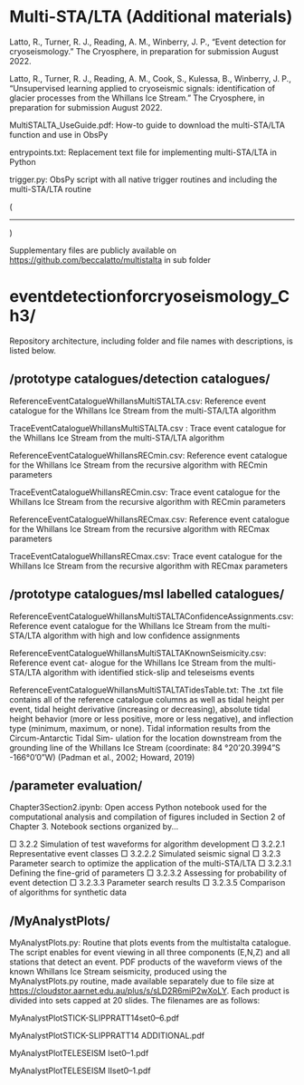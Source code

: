 # Multi-STA/LTA (Additional materials)
Latto, R., Turner, R. J., Reading, A. M., Winberry, J. P., “Event detection for cryoseismology.” The Cryosphere, in preparation for submission August 2022.

Latto, R., Turner, R. J., Reading, A. M., Cook, S., Kulessa, B., Winberry, J. P., “Unsupervised learning applied to cryoseismic signals: identification of glacier processes from the Whillans Ice Stream.” The Cryosphere, in preparation for submission August 2022.

MultiSTALTA_UseGuide.pdf: How-to guide to download the multi-STA/LTA function and use in ObsPy

entrypoints.txt: Replacement text file for implementing multi-STA/LTA in Python

trigger.py: ObsPy script with all native trigger routines and including the multi-STA/LTA routine

( <hr /> ) 

Supplementary files are publicly available on https://github.com/beccalatto/multistalta in sub folder
# eventdetectionforcryoseismology_Ch3/

Repository architecture, including folder and file names with descriptions, is listed below.

## /prototype catalogues/detection catalogues/

ReferenceEventCatalogueWhillansMultiSTALTA.csv: Reference event catalogue for the Whillans
Ice Stream from the multi-STA/LTA algorithm

TraceEventCatalogueWhillansMultiSTALTA.csv : Trace event catalogue for the Whillans Ice
Stream from the multi-STA/LTA algorithm

ReferenceEventCatalogueWhillansRECmin.csv: Reference event catalogue for the Whillans Ice
Stream from the recursive algorithm with RECmin parameters

TraceEventCatalogueWhillansRECmin.csv: Trace event catalogue for the Whillans Ice Stream
from the recursive algorithm with RECmin parameters

ReferenceEventCatalogueWhillansRECmax.csv: Reference event catalogue for the Whillans Ice
Stream from the recursive algorithm with RECmax parameters

TraceEventCatalogueWhillansRECmax.csv: Trace event catalogue for the Whillans Ice Stream
from the recursive algorithm with RECmax parameters

## /prototype catalogues/msl labelled catalogues/

ReferenceEventCatalogueWhillansMultiSTALTAConfidenceAssignments.csv: Reference event
catalogue for the Whillans Ice Stream from the multi-STA/LTA algorithm with high and low confidence
assignments

ReferenceEventCatalogueWhillansMultiSTALTAKnownSeismicity.csv: Reference event cat-
alogue for the Whillans Ice Stream from the multi-STA/LTA algorithm with identified stick-slip and
teleseisms events

ReferenceEventCatalogueWhillansMultiSTALTATidesTable.txt: The .txt file contains all of the reference catalogue columns as well as tidal height per event, tidal height derivative (increasing or decreasing), absolute tidal height behavior (more or less positive, more or less negative), and inflection
type (minimum, maximum, or none). Tidal information results from the Circum-Antarctic Tidal Sim-
ulation for the location downstream from the grounding line of the Whillans Ice Stream (coordinate:
84 °20’20.3994”S -166°0’0”W) (Padman et al., 2002; Howard, 2019)

## /parameter evaluation/

Chapter3Section2.ipynb: Open access Python notebook used for the computational analysis and
compilation of figures included in Section 2 of Chapter 3. Notebook sections organized by...


□ 3.2.2 Simulation of test waveforms for algorithm development
□ 3.2.2.1 Representative event classes
□ 3.2.2.2 Simulated seismic signal
□ 3.2.3 Parameter search to optimize the application of the multi-STA/LTA
□ 3.2.3.1 Defining the fine-grid of parameters
□ 3.2.3.2 Assessing for probability of event detection
□ 3.2.3.3 Parameter search results
□ 3.2.3.5 Comparison of algorithms for synthetic data


## /MyAnalystPlots/

MyAnalystPlots.py: Routine that plots events from the multistalta catalogue. The script enables
for event viewing in all three components (E,N,Z) and all stations that detect an event.
PDF products of the waveform views of the known Whillans Ice Stream seismicity, produced using the
MyAnalystPlots.py routine, made available separately due to file size at
https://cloudstor.aarnet.edu.au/plus/s/sLD2R6miP2wXoLY. Each product is divided into sets capped at
20 slides. The filenames are as follows:

MyAnalystPlotSTICK-SLIPPRATT14set0–6.pdf

MyAnalystPlotSTICK-SLIPPRATT14 ADDITIONAL.pdf

MyAnalystPlotTELESEISM Iset0–1.pdf

MyAnalystPlotTELESEISM IIset0–1.pdf

